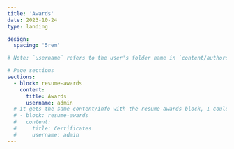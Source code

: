 ```yaml
---
title: 'Awards'
date: 2023-10-24
type: landing

design:
  spacing: '5rem'

# Note: `username` refers to the user's folder name in `content/authors/`

# Page sections
sections:
  - block: resume-awards
    content:
      title: Awards
      username: admin
  # it gets the same content/info with the resume-awards block, I could not add a seperate block for certificates
  # - block: resume-awards
  #   content:
  #     title: Certificates
  #     username: admin
---
```

